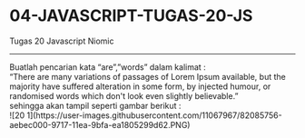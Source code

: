 # 04-JAVASCRIPT-TUGAS-20-JS
Tugas 20 Javascript Niomic
<hr>
Buatlah pencarian kata “are”,”words” dalam kalimat :
<br>
 “There are many variations of passages of Lorem Ipsum available, but the majority have suffered alteration in some form, by injected humour, or randomised words which don't look even slightly believable.”
<br>
sehingga akan tampil seperti gambar berikut :<br>
![20 1](https://user-images.githubusercontent.com/11067967/82085756-aebec000-9717-11ea-9bfa-ea1805299d62.PNG) <br>
 

 

